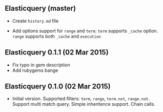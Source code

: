 ## Elasticquery (master)

* Create `history.md` file

* Add options support for `range` and `term`.
`term` supports `_cache` option. `range` supports both `_cache` and `execution`

## Elasticquery 0.1.1 (02 Mar 2015)

* Fix typo in gem description
* Add rubygems bange

## Elasticquery 0.1.0 (02 Mar 2015)

* Initial version. Supported filters: `term`, `range`, `term.not`, `range.not`. Support multi match query. Simple inheritence support. Chain calls.
